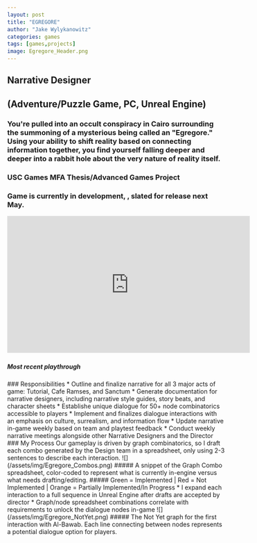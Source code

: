 ```yaml
---
layout: post
title: "EGREGORE"
author: "Jake Wylykanowitz"
categories: games
tags: [games,projects]
image: Egregore_Header.png
---
```


## Narrative Designer
## (Adventure/Puzzle Game, PC, Unreal Engine)
### You're pulled into an occult conspiracy in Cairo surrounding the summoning of a mysterious being called an "Egregore." Using your ability to shift reality based on connecting information together, you find yourself falling deeper and deeper into a rabbit hole about the very nature of reality itself.
### USC Games MFA Thesis/Advanced Games Project
### Game is currently in development, , slated for release next May. 
<iframe width="560" height="315" src="https://www.youtube.com/embed/u5V11NJ0wA4" title="Egregore_Playthrough_011624" frameborder="0" allow="accelerometer; autoplay; clipboard-write; encrypted-media; gyroscope; picture-in-picture; web-share" 
allowfullscreen></iframe>
<p align = "center"><h5>Most recent playthrough</h5></p>
### Responsibilities
* Outline and finalize narrative for all 3 major acts of game: Tutorial, Cafe Ramses, and Sanctum
* Generate documentation for narrative designers, including narrative style guides, story beats, and character sheets
* Establishe unique dialogue for 50+ node combinatorics accessible to players
* Implement and finalizes dialogue interactions with an emphasis on culture, surrealism, and information flow
* Update narrative in-game weekly based on team and playtest feedback
* Conduct weekly narrative meetings alongside other Narrative Designers and the Director
### My Process
Our gameplay is driven by graph combinatorics, so I draft each combo generated by the Design team in a spreadsheet, only using 2-3 sentences to describe each interaction. 
![](/assets/img/Egregore_Combos.png)
##### A snippet of the Graph Combo spreadsheet, color-coded to represent what is currently in-engine versus what needs drafting/editing.
##### Green = Implemented | Red = Not Implemented | Orange = Partially Implemented/In Progress
* I expand each interaction to a full sequence in Unreal Engine after drafts are accepted by director
* Graph/node spreadsheet combinations correlate with requirements to unlock the dialogue nodes in-game
![](/assets/img/Egregore_NotYet.png)
##### The Not Yet graph for the first interaction with Al-Bawab. Each line connecting between nodes represents a potential dialogue option for players.
